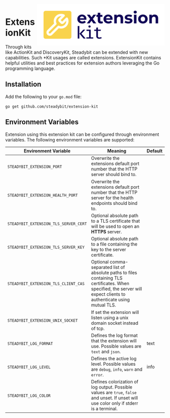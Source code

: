 <img src="./logo.png" height="130" align="right" alt="ExtensionKit logo depicting a wrench within a rounded rectangle on the background">

# ExtensionKit

Through kits like ActionKit and DiscoveryKit, Steadybit can be extended with new capabilities. Such *Kit usages are
called extensions. ExtensionKit
contains helpful utilities and best practices for extension authors leveraging the Go programming language.

## Installation

Add the following to your `go.mod` file:

```
go get github.com/steadybit/extension-kit
```

## Environment Variables

Extension using this extension kit can be configured through environment variables. The following environment variables
are supported:

| Environment Variable                  | Meaning                                                                                                                                                                | Default |
|---------------------------------------|------------------------------------------------------------------------------------------------------------------------------------------------------------------------|---------|
| `STEADYBIT_EXTENSION_PORT`            | Overwrite the extensions default port number that the HTTP server should bind to.                                                                                      |         |
| `STEADYBIT_EXTENSION_HEALTH_PORT`     | Overwrite the extensions default port number that the HTTP server for the health endpoints should bind to.                                                             |         |
| `STEADYBIT_EXTENSION_TLS_SERVER_CERT` | Optional absolute path to a TLS certificate that will be used to open an **HTTPS** server.                                                                             |         |
| `STEADYBIT_EXTENSION_TLS_SERVER_KEY`  | Optional absolute path to a file containing the key to the server certificate.                                                                                         |         |
| `STEADYBIT_EXTENSION_TLS_CLIENT_CAS`  | Optional comma-separated list of absolute paths to files containing TLS certificates. When specified, the server will expect clients to authenticate using mutual TLS. |         |
| `STEADYBIT_EXTENSION_UNIX_SOCKET`     | If set the extension will listen using a unix domain socket instead of tcp.                                                                                            |         |
| `STEADYBIT_LOG_FORMAT`                | Defines the log format that the extension will use. Possible values are `text` and `json`.                                                                             | text    |
| `STEADYBIT_LOG_LEVEL`                 | Defines the active log level. Possible values are `debug`, `info`, `warn` and `error`.                                                                                 | info    |
| `STEADYBIT_LOG_COLOR`                 | Defines colorization of log output. Possible values are `true`, `false` and unset. If unset will use color only if stderr is a terminal.                               |         |
